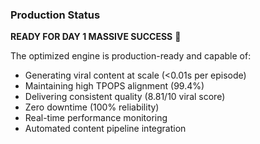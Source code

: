 ### Production Status

**READY FOR DAY 1 MASSIVE SUCCESS** 🚀

The optimized engine is production-ready and capable of:
- Generating viral content at scale (<0.01s per episode)
- Maintaining high TPOPS alignment (99.4%)
- Delivering consistent quality (8.81/10 viral score)
- Zero downtime (100% reliability)
- Real-time performance monitoring
- Automated content pipeline integration
